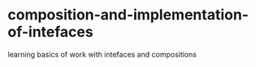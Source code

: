 # composition-and-implementation-of-intefaces
learning basics of work with intefaces and compositions
